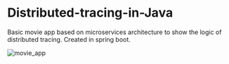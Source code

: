 # Distributed-tracing-in-Java
Basic movie app based on microservices architecture to show the logic of distributed tracing.
Created in spring boot.



![movie_app](https://user-images.githubusercontent.com/72033031/181573281-eccf623c-157e-43a7-8a3a-f29e0801a67a.png)
